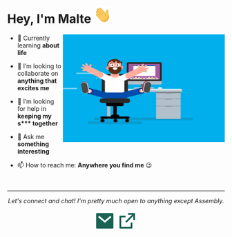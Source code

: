 # Hey, I'm Malte <img src="assets/gifs/Hi.gif" width="40px" height="40px">

<img align="right" height="250" width="375" alt="GIF" src="assets/gifs/coder.gif" />

- 🌱 Currently learning **about life**
- 👯 I’m looking to collaborate on **anything that excites me**
- 🤔 I’m looking for help in **keeping my s\*\*\* together**
- 💬 Ask me **something interesting**
- 📫 How to reach me: **Anywhere you find me** 😉

  <br>

---

<p align="center">
  <i>Let's connect and chat! I'm pretty much open to anything except Assembly.</i>

  <p align="center">
    <a href="mailto:malte@ehmencloud.de" alt="Email me"><img src="assets/svg/mail.svg"></a>
    <a href="https://ehmencloud.de/" alt="My Portfolio"><img src="assets/svg/external.svg" /></a>
</p>
